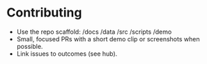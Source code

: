 ﻿# Contributing
- Use the repo scaffold: /docs /data /src /scripts /demo
- Small, focused PRs with a short demo clip or screenshots when possible.
- Link issues to outcomes (see hub).
